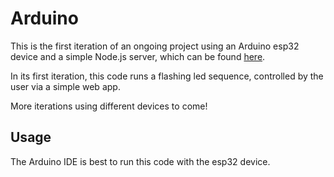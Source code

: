 # Arduino

This is the first iteration of an ongoing project using an Arduino esp32 device and a simple Node.js server, which can be found [here](https://github.com/berteeny/arduino-node). 

In its first iteration, this code runs a flashing led sequence, controlled by the user via a simple web app.

More iterations using different devices to come!

## Usage

The Arduino IDE is best to run this code with the esp32 device.
